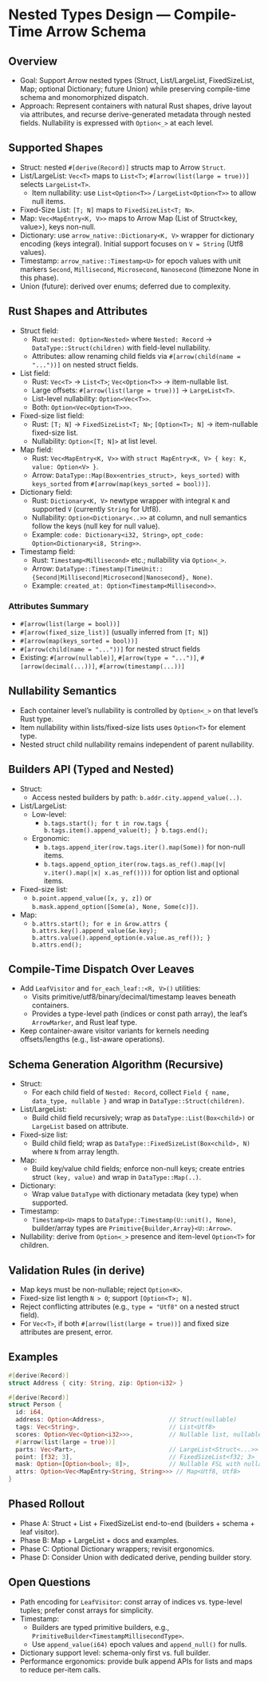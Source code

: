 # Nested Types Design — Compile-Time Arrow Schema

## Overview
- Goal: Support Arrow nested types (Struct, List/LargeList, FixedSizeList, Map; optional Dictionary; future Union) while preserving compile-time schema and monomorphized dispatch.
- Approach: Represent containers with natural Rust shapes, drive layout via attributes, and recurse derive-generated metadata through nested fields. Nullability is expressed with `Option<_>` at each level.

## Supported Shapes
- Struct: nested `#[derive(Record)]` structs map to Arrow `Struct`.
- List/LargeList: `Vec<T>` maps to `List<T>`; `#[arrow(list(large = true))]` selects `LargeList<T>`.
  - Item nullability: use `List<Option<T>>` / `LargeList<Option<T>>` to allow null items.
- Fixed-Size List: `[T; N]` maps to `FixedSizeList<T; N>`.
- Map: `Vec<MapEntry<K, V>>` maps to Arrow Map (List of Struct<key, value>), keys non-null.
- Dictionary: use `arrow_native::Dictionary<K, V>` wrapper for dictionary encoding (keys integral). Initial support focuses on `V = String` (Utf8 values).
- Timestamp: `arrow_native::Timestamp<U>` for epoch values with unit markers `Second`, `Millisecond`, `Microsecond`, `Nanosecond` (timezone None in this phase).
- Union (future): derived over enums; deferred due to complexity.

## Rust Shapes and Attributes
- Struct field:
  - Rust: `nested: Option<Nested>` where `Nested: Record` → `DataType::Struct(children)` with field-level nullability.
  - Attributes: allow renaming child fields via `#[arrow(child(name = "..."))]` on nested struct fields.
- List field:
  - Rust: `Vec<T>` → `List<T>`; `Vec<Option<T>>` → item-nullable list.
  - Large offsets: `#[arrow(list(large = true))]` → `LargeList<T>`.
  - List-level nullability: `Option<Vec<T>>`.
  - Both: `Option<Vec<Option<T>>>`.
- Fixed-size list field:
  - Rust: `[T; N]` → `FixedSizeList<T; N>`; `[Option<T>; N]` → item-nullable fixed-size list.
  - Nullability: `Option<[T; N]>` at list level.
- Map field:
  - Rust: `Vec<MapEntry<K, V>>` with `struct MapEntry<K, V> { key: K, value: Option<V> }`.
  - Arrow: `DataType::Map(Box<entries_struct>, keys_sorted)` with `keys_sorted` from `#[arrow(map(keys_sorted = bool))]`.
- Dictionary field:
  - Rust: `Dictionary<K, V>` newtype wrapper with integral `K` and supported `V` (currently `String` for Utf8).
  - Nullability: `Option<Dictionary<..>>` at column, and null semantics follow the keys (null key for null value).
  - Example: `code: Dictionary<i32, String>`, `opt_code: Option<Dictionary<i8, String>>`.
- Timestamp field:
  - Rust: `Timestamp<Millisecond>` etc.; nullability via `Option<_>`.
  - Arrow: `DataType::Timestamp(TimeUnit::{Second|Millisecond|Microsecond|Nanosecond}, None)`.
  - Example: `created_at: Option<Timestamp<Millisecond>>`.

### Attributes Summary
- `#[arrow(list(large = bool))]`
- `#[arrow(fixed_size_list)]` (usually inferred from `[T; N]`)
- `#[arrow(map(keys_sorted = bool))]`
- `#[arrow(child(name = "..."))]` for nested struct fields
- Existing: `#[arrow(nullable)]`, `#[arrow(type = "...")]`, `#[arrow(decimal(...))]`, `#[arrow(timestamp(...))]`

## Nullability Semantics
- Each container level’s nullability is controlled by `Option<_>` on that level’s Rust type.
- Item nullability within lists/fixed-size lists uses `Option<T>` for element type.
- Nested struct child nullability remains independent of parent nullability.

## Builders API (Typed and Nested)
- Struct:
  - Access nested builders by path: `b.addr.city.append_value(..)`.
- List/LargeList:
  - Low-level:
    - `b.tags.start(); for t in row.tags { b.tags.item().append_value(t); } b.tags.end();`
  - Ergonomic:
    - `b.tags.append_iter(row.tags.iter().map(Some))` for non-null items.
    - `b.tags.append_option_iter(row.tags.as_ref().map(|v| v.iter().map(|x| x.as_ref())))` for option list and optional items.
- Fixed-size list:
  - `b.point.append_value([x, y, z])` or `b.mask.append_option([Some(a), None, Some(c)])`.
- Map:
  - `b.attrs.start();
     for e in &row.attrs {
       b.attrs.key().append_value(&e.key);
       b.attrs.value().append_option(e.value.as_ref());
     }
     b.attrs.end();`

## Compile-Time Dispatch Over Leaves
- Add `LeafVisitor` and `for_each_leaf::<R, V>()` utilities:
  - Visits primitive/utf8/binary/decimal/timestamp leaves beneath containers.
  - Provides a type-level path (indices or const path array), the leaf’s `ArrowMarker`, and Rust leaf type.
- Keep container-aware visitor variants for kernels needing offsets/lengths (e.g., list-aware operations).

## Schema Generation Algorithm (Recursive)
- Struct:
  - For each child field of `Nested: Record`, collect `Field { name, data_type, nullable }` and wrap in `DataType::Struct(children)`.
- List/LargeList:
  - Build child field recursively; wrap as `DataType::List(Box<child>)` or `LargeList` based on attribute.
- Fixed-size list:
  - Build child field; wrap as `DataType::FixedSizeList(Box<child>, N)` where `N` from array length.
- Map:
  - Build key/value child fields; enforce non-null keys; create entries struct `(key, value)` and wrap in `DataType::Map(..)`.
- Dictionary:
  - Wrap value `DataType` with dictionary metadata (key type) when supported.
 - Timestamp:
   - `Timestamp<U>` maps to `DataType::Timestamp(U::unit(), None)`, builder/array types are `Primitive{Builder,Array}<U::Arrow>`.
- Nullability: derive from `Option<_>` presence and item-level `Option<T>` for children.

## Validation Rules (in derive)
- Map keys must be non-nullable; reject `Option<K>`.
- Fixed-size list length `N > 0`; support `[Option<T>; N]`.
- Reject conflicting attributes (e.g., `type = "Utf8"` on a nested struct field).
- For `Vec<T>`, if both `#[arrow(list(large = true))]` and fixed size attributes are present, error.

## Examples
```rust
#[derive(Record)]
struct Address { city: String, zip: Option<i32> }

#[derive(Record)]
struct Person {
  id: i64,
  address: Option<Address>,                  // Struct(nullable)
  tags: Vec<String>,                         // List<Utf8>
  scores: Option<Vec<Option<i32>>>,          // Nullable list, nullable items
  #[arrow(list(large = true))]
  parts: Vec<Part>,                          // LargeList<Struct<...>> when Part: Record
  point: [f32; 3],                           // FixedSizeList<f32; 3>
  mask: Option<[Option<bool>; 8]>,           // Nullable FSL with nullable items
  attrs: Option<Vec<MapEntry<String, String>>> // Map<Utf8, Utf8>
}
```

## Phased Rollout
- Phase A: Struct + List + FixedSizeList end-to-end (builders + schema + leaf visitor).
- Phase B: Map + LargeList + docs and examples.
- Phase C: Optional Dictionary wrappers; revisit ergonomics.
- Phase D: Consider Union with dedicated derive, pending builder story.

## Open Questions
- Path encoding for `LeafVisitor`: const array of indices vs. type-level tuples; prefer const arrays for simplicity.
- Timestamp:
  - Builders are typed primitive builders, e.g., `PrimitiveBuilder<TimestampMillisecondType>`.
  - Use `append_value(i64)` epoch values and `append_null()` for nulls.
- Dictionary support level: schema-only first vs. full builder.
- Performance ergonomics: provide bulk append APIs for lists and maps to reduce per-item calls.
